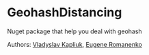 # GeohashDistancing
Nuget package that help you deal with geohash

Authors: [Vladyslav Kapliuk](https://github.com/WhatisloveK), [Eugene Romanenko](https://github.com/Evgentus0)
